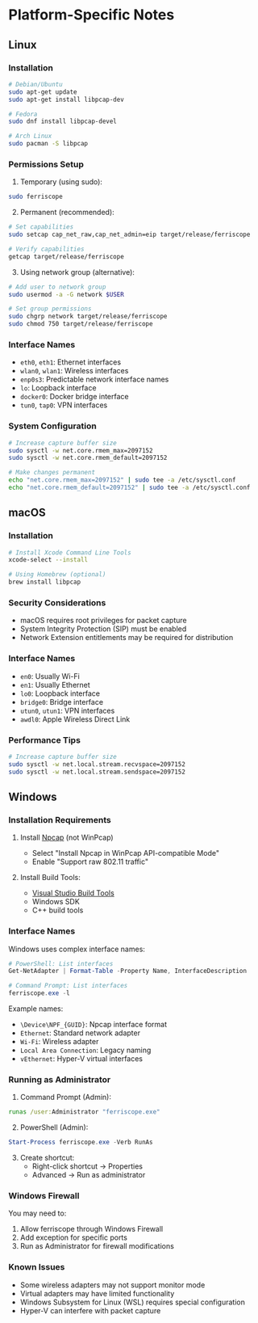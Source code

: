 # Platform-Specific Notes

## Linux

### Installation
```bash
# Debian/Ubuntu
sudo apt-get update
sudo apt-get install libpcap-dev

# Fedora
sudo dnf install libpcap-devel

# Arch Linux
sudo pacman -S libpcap
```

### Permissions Setup
1. Temporary (using sudo):
```bash
sudo ferriscope
```

2. Permanent (recommended):
```bash
# Set capabilities
sudo setcap cap_net_raw,cap_net_admin=eip target/release/ferriscope

# Verify capabilities
getcap target/release/ferriscope
```

3. Using network group (alternative):
```bash
# Add user to network group
sudo usermod -a -G network $USER

# Set group permissions
sudo chgrp network target/release/ferriscope
sudo chmod 750 target/release/ferriscope
```

### Interface Names
- `eth0`, `eth1`: Ethernet interfaces
- `wlan0`, `wlan1`: Wireless interfaces
- `enp0s3`: Predictable network interface names
- `lo`: Loopback interface
- `docker0`: Docker bridge interface
- `tun0`, `tap0`: VPN interfaces

### System Configuration
```bash
# Increase capture buffer size
sudo sysctl -w net.core.rmem_max=2097152
sudo sysctl -w net.core.rmem_default=2097152

# Make changes permanent
echo "net.core.rmem_max=2097152" | sudo tee -a /etc/sysctl.conf
echo "net.core.rmem_default=2097152" | sudo tee -a /etc/sysctl.conf
```

## macOS

### Installation
```bash
# Install Xcode Command Line Tools
xcode-select --install

# Using Homebrew (optional)
brew install libpcap
```

### Security Considerations
- macOS requires root privileges for packet capture
- System Integrity Protection (SIP) must be enabled
- Network Extension entitlements may be required for distribution

### Interface Names
- `en0`: Usually Wi-Fi
- `en1`: Usually Ethernet
- `lo0`: Loopback interface
- `bridge0`: Bridge interface
- `utun0`, `utun1`: VPN interfaces
- `awdl0`: Apple Wireless Direct Link

### Performance Tips
```bash
# Increase capture buffer size
sudo sysctl -w net.local.stream.recvspace=2097152
sudo sysctl -w net.local.stream.sendspace=2097152
```

## Windows

### Installation Requirements
1. Install [Npcap](https://npcap.com/) (not WinPcap)
   - Select "Install Npcap in WinPcap API-compatible Mode"
   - Enable "Support raw 802.11 traffic"

2. Install Build Tools:
   - [Visual Studio Build Tools](https://visualstudio.microsoft.com/visual-cpp-build-tools/)
   - Windows SDK
   - C++ build tools

### Interface Names
Windows uses complex interface names:
```powershell
# PowerShell: List interfaces
Get-NetAdapter | Format-Table -Property Name, InterfaceDescription

# Command Prompt: List interfaces
ferriscope.exe -l
```

Example names:
- `\Device\NPF_{GUID}`: Npcap interface format
- `Ethernet`: Standard network adapter
- `Wi-Fi`: Wireless adapter
- `Local Area Connection`: Legacy naming
- `vEthernet`: Hyper-V virtual interfaces

### Running as Administrator
1. Command Prompt (Admin):
```cmd
runas /user:Administrator "ferriscope.exe"
```

2. PowerShell (Admin):
```powershell
Start-Process ferriscope.exe -Verb RunAs
```

3. Create shortcut:
   - Right-click shortcut → Properties
   - Advanced → Run as administrator

### Windows Firewall
You may need to:
1. Allow ferriscope through Windows Firewall
2. Add exception for specific ports
3. Run as Administrator for firewall modifications

### Known Issues
- Some wireless adapters may not support monitor mode
- Virtual adapters may have limited functionality
- Windows Subsystem for Linux (WSL) requires special configuration
- Hyper-V can interfere with packet capture
